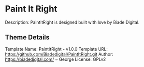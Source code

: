 ﻿# Paint It Right

Description: PaintItRight is designed built with love by Biade Digital.
## Theme Details
Template Name: PaintItRight - v1.0.0
Template URL: https://github.com/Biadedigital/PaintItRight.git
Author: https://biadedigital.com/ ~ George
License: GPLv2
